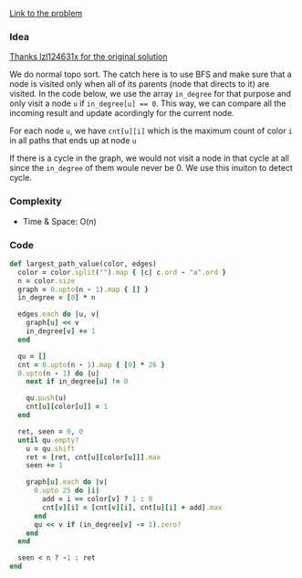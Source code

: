 [Link to the problem](https://leetcode.com/problems/largest-color-value-in-a-directed-graph/submissions/)

### Idea

[Thanks lzl124631x for the original solution](https://leetcode.com/problems/largest-color-value-in-a-directed-graph/discuss/1198658/C%2B%2B-Topological-Sort)

We do normal topo sort. The catch here is to use BFS and make sure that a node is visited only when all of its parents (node that directs to it) are visited. In the code below, we use the array `in_degree` for that purpose and only visit a node `u` if `in_degree[u] == 0`. This way, we can compare all the incoming result and update acordingly for the current node.

For each node `u`, we have `cnt[u][i]` which is the maximum count of color `i` in all paths that ends up at node `u`

If there is a cycle in the graph, we would not visit a node in that cycle at all since the `in_degree` of them woule never be 0. We use this inuiton to detect cycle.

### Complexity

- Time & Space: O(n)

### Code

```ruby
def largest_path_value(color, edges)
  color = color.split("").map { |c| c.ord - "a".ord }
  n = color.size
  graph = 0.upto(n - 1).map { [] }
  in_degree = [0] * n

  edges.each do |u, v|
    graph[u] << v
    in_degree[v] += 1
  end

  qu = []
  cnt = 0.upto(n - 1).map { [0] * 26 }
  0.upto(n - 1) do |u|
    next if in_degree[u] != 0

    qu.push(u)
    cnt[u][color[u]] = 1
  end

  ret, seen = 0, 0
  until qu.empty?
    u = qu.shift
    ret = [ret, cnt[u][color[u]]].max
    seen += 1

    graph[u].each do |v|
      0.upto 25 do |i|
        add = i == color[v] ? 1 : 0
        cnt[v][i] = [cnt[v][i], cnt[u][i] + add].max
      end
      qu << v if (in_degree[v] -= 1).zero?
    end
  end

  seen < n ? -1 : ret
end
```
